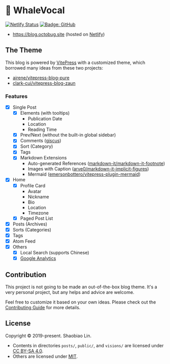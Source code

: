 # 🐳 WhaleVocal

[![Netlify Status](https://api.netlify.com/api/v1/badges/23e0b8dc-df98-491d-9885-d4229baa1ccb/deploy-status)](https://app.netlify.com/sites/octobug-blog/deploys)
[![Badge: GitHub](https://github.com/Octobug/blog/actions/workflows/deploy.yml/badge.svg)](https://octobug.github.io/blog/)

- <https://blog.octobug.site> (hosted on [Netlify](https://netlify.com/))

## The Theme

This blog is powered by [VitePress](https://vitepress.dev/) with a customized theme, which borrowed many ideas from these two projects:

- [airene/vitepress-blog-pure](https://github.com/airene/vitepress-blog-pure)
- [clark-cui/vitepress-blog-zaun](https://github.com/clark-cui/vitepress-blog-zaun)

### Features

- [x] Single Post
  - [x] Elements (with tooltips)
    - Publication Date
    - Location
    - Reading Time
  - [x] Prev/Next (without the built-in global sidebar)
  - [x] Comments ([giscus](https://github.com/giscus/giscus))
  - [x] Sort (Category)
  - [x] Tags
  - [x] Markdown Extensions
    - Auto-generated References ([markdown-it/markdown-it-footnote](https://github.com/markdown-it/markdown-it-footnote))
    - Images with Caption ([arve0/markdown-it-implicit-figures](https://github.com/arve0/markdown-it-implicit-figures))
    - Mermaid ([emersonbottero/vitepress-plugin-mermaid](https://github.com/emersonbottero/vitepress-plugin-mermaid))
- [x] Home
  - [x] Profile Card
    - Avatar
    - Nickname
    - Bio
    - Location
    - Timezone
  - [x] Paged Post List
- [x] Posts (Archives)
- [x] Sorts (Categories)
- [x] Tags
- [x] Atom Feed
- [x] Others
  - [x] Local Search (supports Chinese)
  - [x] [Google Analytics](https://analytics.google.com/)

## Contribution

This project is not going to be made an out-of-the-box blog theme. It's a very personal project, but any helps and advice are welcome.

Feel free to customize it based on your own ideas. Please check out the [Contributing Guide](./.github/contributing.md) for more details.

## License

Copyright © 2019-present. Shaobiao Lin.

- Contents in directories `posts/`, `public/`, and `visions/` are licensed under [CC BY-SA 4.0](http://creativecommons.org/licenses/by-sa/4.0/).
- Others are licensed under [MIT](./LICENSE).
